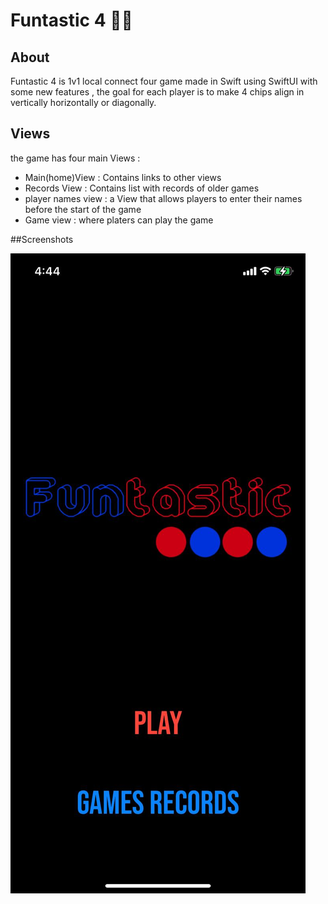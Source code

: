# Funtastic 4 🔴🔵
## About
Funtastic 4 is 1v1 local  connect four game made in Swift using SwiftUI with some new features ,
the goal for each player is to make 4 chips align in vertically horizontally or diagonally.


## Views
the game has four main Views : 
- Main(home)View : Contains links to other views
- Records View : Contains list with records of older games 
- player names view : a View that allows players to enter their names before the start of the game 
- Game view : where platers can play the game 

##Screenshots 

<div><img src="./screenshots/home.jpeg" ></div>



